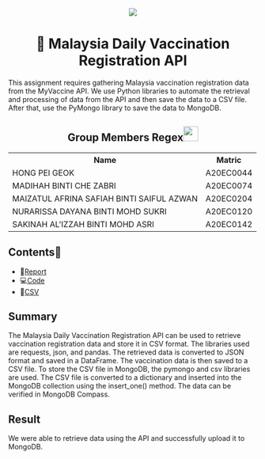 <div align="center">
  <img src="https://user-images.githubusercontent.com/120556342/231046603-021cdd4a-de06-4c33-b1d2-8ff7a46e2bfd.png"/>
</div>

<h1 align=center>🏥 Malaysia Daily Vaccination Registration API </h1>

This assignment requires gathering Malaysia vaccination registration data from the MyVaccine API. We use Python libraries to automate the retrieval and processing of data from the API and then save the data to a CSV file. After that, use the PyMongo library to save the data to MongoDB.

<h2 align=center>Group Members Regex<img width=30px; height=30px src="https://user-images.githubusercontent.com/120556342/215398734-609ba04a-88e5-44b5-9eaa-239ac8edd091.png"></h2>
<table align=center>
  <tr>
    <th>Name</th>
    <th>Matric</th>
  </tr>
  <tr>
    <td>HONG PEI GEOK</td>
    <td>A20EC0044</td>
  </tr>
  <tr>
    <td>MADIHAH BINTI CHE ZABRI</td>
    <td>A20EC0074</td>
  </tr>
    <tr>
    <td>MAIZATUL AFRINA SAFIAH BINTI SAIFUL AZWAN</td>
    <td>A20EC0204</td>
  </tr>
    <tr>
    <td>NURARISSA DAYANA BINTI MOHD SUKRI</td>
    <td>A20EC0120</td>
  </tr>
  <tr>
    <td>SAKINAH AL'IZZAH BINTI MOHD ASRI</td>
    <td>A20EC0142</td>
  </tr>
</table>

## Contents📝
- 📑[Report](https://github.com/drshahizan/special-topic-data-engineering/blob/main/assignment/API/submission/Regex/Report_Regex.md)
- 💻[Code](https://github.com/drshahizan/special-topic-data-engineering/blob/main/assignment/API/submission/Regex/Vaccination.ipynb)
- 📂[CSV](https://github.com/drshahizan/special-topic-data-engineering/blob/main/assignment/API/submission/Regex/vaccination.csv)

## Summary
The Malaysia Daily Vaccination Registration API can be used to retrieve vaccination registration data and store it in CSV format. The libraries used are requests, json, and pandas. The retrieved data is converted to JSON format and saved in a DataFrame. The vaccination data is then saved to a CSV file. To store the CSV file in MongoDB, the pymongo and csv libraries are used. The CSV file is converted to a dictionary and inserted into the MongoDB collection using the insert_one() method. The data can be verified in MongoDB Compass.

## Result
We were able to retrieve data using the API and successfully upload it to MongoDB.
